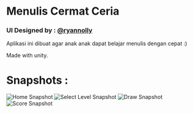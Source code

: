 # Menulis Cermat Ceria

### UI Designed by : [@ryannolly](https://github.com/ryannolly)

Aplikasi ini dibuat agar anak anak dapat belajar menulis dengan cepat :)

Made with unity.

# Snapshots : 

![Home Snapshot](https://raw.githubusercontent.com/jeremia49/Menulis-Cermat-Ceria/master/images/home.jpeg)
![Select Level Snapshot](https://raw.githubusercontent.com/jeremia49/Menulis-Cermat-Ceria/master/images/select_level.jpeg )
![Draw Snapshot](https://raw.githubusercontent.com/jeremia49/Menulis-Cermat-Ceria/master/images/draw.jpeg)
![Score Snapshot](https://raw.githubusercontent.com/jeremia49/Menulis-Cermat-Ceria/master/images/score.jpeg )
